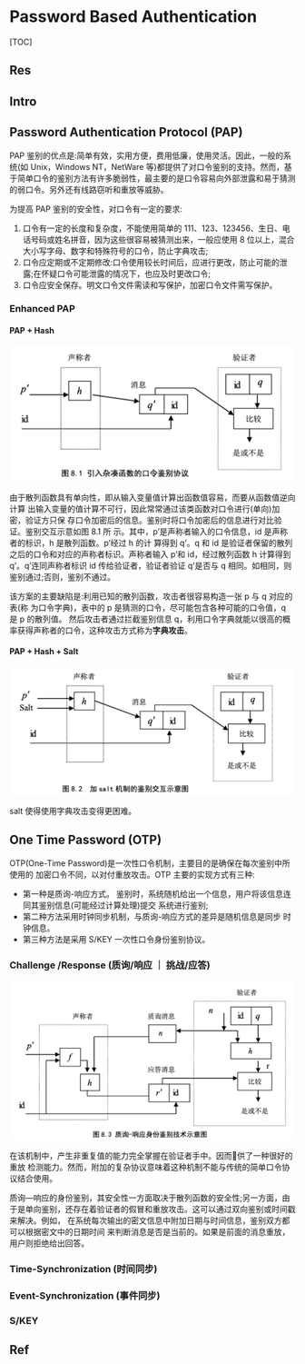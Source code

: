 # Password Based Authentication

[TOC]



## Res


## Intro



## Password Authentication Protocol (PAP)
PAP 鉴别的优点是:简单有效，实用方便，费用低廉，使用灵活。因此，一般的系统(如 Unix，Windows NT，NetWare 等)都提供了对口令鉴别的支持。然而，基于简单口令的鉴别方法有许多脆弱性，最主要的是口令容易向外部泄露和易于猜测的弱口令。另外还有线路窃听和重放等威胁。

为提高 PAP 鉴别的安全性，对口令有一定的要求:
1. 口令有一定的长度和复杂度，不能使用简单的 111、123、123456、生日、电话号码或姓名拼音，因为这些很容易被猜测出来，一般应使用 8 位以上，混合大小写字母、数字和特殊符号的口令，防止字典攻击;
2. 口令应定期或不定期修改:口令使用较长时间后，应进行更改，防止可能的泄露;在怀疑口令可能泄露的情况下，也应及时更改口令;
3. 口令应安全保存。明文口令文件需读和写保护，加密口令文件需写保护。


### Enhanced PAP
#### PAP + Hash
![](../../../../../../../../Assets/Pics/Screenshot%202023-05-31%20at%204.00.39%20PM.png)

由于散列函数具有单向性，即从输入变量值计算出函数值容易，而要从函数值逆向计算 出输入变量的值计算不可行，因此常常通过该类函数对口令进行(单向)加密，验证方只保 存口令加密后的信息。鉴别时将口令加密后的信息进行对比验证。鉴别交互示意如图 8.1 所 示。其中，p’是声称者输入的口令信息，id 是声称者的标识，h 是散列函数。p’经过 h 的计 算得到 q’。q 和 id 是验证者保留的散列之后的口令和对应的声称者标识。声称者输入 p’和 id，经过散列函数 h 计算得到 q’。q’连同声称者标识 id 传给验证者，验证者验证 q’是否与 q 相同。如相同，则鉴别通过;否则，鉴别不通过。

该方案的主要缺陷是:利用已知的散列函数，攻击者很容易构造一张 p 与 q 对应的表(称 为口令字典)，表中的 p 是猜测的口令，尽可能包含各种可能的口令值，q 是 p 的散列值。 然后攻击者通过拦截鉴别信息 q，利用口令字典就能以很高的概率获得声称者的口令，这种攻击方式称为**字典攻击**。


#### PAP + Hash + Salt
![](../../../../../../../../Assets/Pics/Screenshot%202023-05-31%20at%204.00.54%20PM.png)

salt 使得使用字典攻击变得更困难。



## One Time Password (OTP)
OTP(One-Time Password)是一次性口令机制，主要目的是确保在每次鉴别中所使用的 加密口令不同，以对付重放攻击。OTP 主要的实现方式有三种:
- 第一种是质询-响应方式。 鉴别时，系统随机给出一个信息，用户将该信息连同其鉴别信息(可能经过计算处理)提交 系统进行鉴别;
- 第二种方法采用时钟同步机制，与质询-响应方式的差异是随机信息是同步 时钟信息。
- 第三种方法是采用 S/KEY 一次性口令身份鉴别协议。


### Challenge /Response (质询/响应 ｜ 挑战/应答)

![](../../../../../../../../Assets/Pics/Screenshot%202023-05-31%20at%204.06.52%20PM.png)

在该机制中，产生非重复值的能力完全掌握在验证者手中。因而􏰁供了一种很好的重放 检测能力。然而，附加的复杂协议意味着这种机制不能与传统的简单口令协议结合使用。

质询—响应的身份鉴别，其安全性一方面取决于散列函数的安全性;另一方面，由于是单向鉴别，还存在着验证者的假冒和重放攻击。这可以通过双向鉴别或时间戳来解决。例如， 在系统每次输出的密文信息中附加日期与时间信息，鉴别双方都可以根据密文中的日期时间 来判断消息是否是当前的。如果是前面的消息重放，用户则拒绝给出回答。


### Time-Synchronization (时间同步)


### Event-Synchronization (事件同步)


### S/KEY



## Ref

